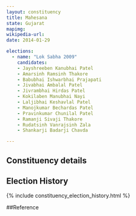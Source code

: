 ```yaml
---
layout: constituency
title: Mahesana
state: Gujarat
mapimg: 
wikipedia-url: 
date: 2014-01-29

elections: 
  - name: "Lok Sabha 2009"
    candidates: 
    - Jayshreeben Kanubhai Patel 
    - Amarsinh Ramsinh Thakore 
    - Babubhai Ishwarbhai Prajapati 
    - Jivabhai Ambalal Patel 
    - Jivrambhai Hirdas Patel 
    - Kokilaben Manubhai Nayi 
    - Laljibhai Keshavlal Patel 
    - Manojkumar Bechardas Patel 
    - Pravinkumar Chunilal Patel 
    - Ramanji Sivaji Thakore 
    - Rudatsinh Vanrajsinh Zala 
    - Shankarji Badarji Chavda 

---
```

## Constituency details


## Election History
{% include constituency_election_history.html %}

##Reference
